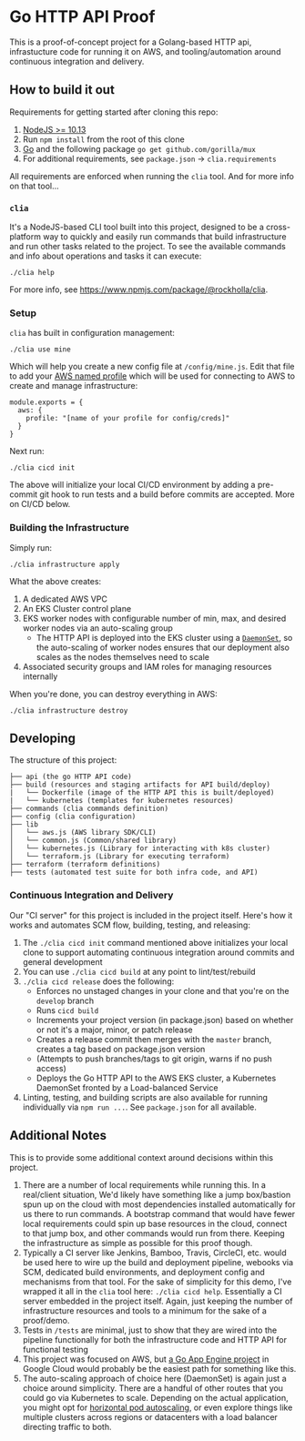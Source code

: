 # Go HTTP API Proof

This is a proof-of-concept project for a Golang-based HTTP api, infrastucture code for running it on AWS, and tooling/automation around continuous integration and delivery.

## How to build it out

Requirements for getting started after cloning this repo:

1. [NodeJS >= 10.13](https://github.com/nodenv/nodenv)
2. Run `npm install` from the root of this clone
3. [Go](https://github.com/syndbg/goenv) and the following package `go get github.com/gorilla/mux`
4. For additional requirements, see `package.json` -> `clia.requirements`

All requirements are enforced when running the `clia` tool. And for more info on that tool...

### `clia`

It's a NodeJS-based CLI tool built into this project, designed to be a cross-platform way to quickly and easily run commands that build infrastructure and run other tasks related to the project. To see the available commands and info about operations and tasks it can execute:

```
./clia help
```

For more info, see https://www.npmjs.com/package/@rockholla/clia.

### Setup

`clia` has built in configuration management:

```
./clia use mine
```

Which will help you create a new config file at `/config/mine.js`. Edit that file to add your [AWS named profile](https://docs.aws.amazon.com/cli/latest/userguide/cli-multiple-profiles.html) which will be used for connecting to AWS to create and manage infrastructure:

```
module.exports = {
  aws: {
    profile: "[name of your profile for config/creds]"
  }
}
```

Next run:

```
./clia cicd init
```

The above will initialize your local CI/CD environment by adding a pre-commit git hook to run tests and a build before commits are accepted. More on CI/CD below.

### Building the Infrastructure

Simply run:

```
./clia infrastructure apply
```

What the above creates:

1. A dedicated AWS VPC
2. An EKS Cluster control plane
3. EKS worker nodes with configurable number of min, max, and desired worker nodes via an auto-scaling group
    * The HTTP API is deployed into the EKS cluster using a [`DaemonSet`](https://kubernetes.io/docs/concepts/workloads/controllers/daemonset/), so the auto-scaling of worker nodes ensures that our deployment also scales as the nodes themselves need to scale
4. Associated security groups and IAM roles for managing resources internally

When you're done, you can destroy everything in AWS:

```
./clia infrastructure destroy
```

## Developing

The structure of this project:

```
├── api (the go HTTP API code)
├── build (resources and staging artifacts for API build/deploy)
|   └── Dockerfile (image of the HTTP API this is built/deployed)
|   └── kubernetes (templates for kubernetes resources)
├── commands (clia commands definition)
├── config (clia configuration)
├── lib
│   └── aws.js (AWS library SDK/CLI)
│   └── common.js (Common/shared library)
│   └── kubernetes.js (Library for interacting with k8s cluster)
│   └── terraform.js (Library for executing terraform)
├── terraform (terraform definitions)
├── tests (automated test suite for both infra code, and API)
```

### Continuous Integration and Delivery

Our "CI server" for this project is included in the project itself. Here's how it works and automates SCM flow, building, testing, and releasing:

1. The `./clia cicd init` command mentioned above initializes your local clone to support automating continuous integration around commits and general development
2. You can use `./clia cicd build` at any point to lint/test/rebuild
3. `./clia cicd release` does the following:
    * Enforces no unstaged changes in your clone and that you're on the `develop` branch
    * Runs `cicd build`
    * Increments your project version (in package.json) based on whether or not it's a major, minor, or patch release
    * Creates a release commit then merges with the `master` branch, creates a tag based on package.json version
    * (Attempts to push branches/tags to git origin, warns if no push access)
    * Deploys the Go HTTP API to the AWS EKS cluster, a Kubernetes DaemonSet fronted by a Load-balanced Service
4. Linting, testing, and building scripts are also available for running individually via `npm run ...`. See `package.json` for all available.

## Additional Notes

This is to provide some additional context around decisions within this project.

1. There are a number of local requirements while running this. In a real/client situation, We'd likely have something like a jump box/bastion spun up on the cloud with most dependencies installed automatically for us there to run commands. A bootstrap command that would have fewer local requirements could spin up base resources in the cloud, connect to that jump box, and other commands would run from there. Keeping the infrastructure as simple as possible for this proof though.
2. Typically a CI server like Jenkins, Bamboo, Travis, CircleCI, etc. would be used here to wire up the build and deployment pipeline, webooks via SCM, dedicated build environments, and deployment config and mechanisms from that tool. For the sake of simplicity for this demo, I've wrapped it all in the `clia` tool here: `./clia cicd help`. Essentially a CI server embedded in the project itself. Again, just keeping the number of infrastructure resources and tools to a minimum for the sake of a proof/demo.
3. Tests in `/tests` are minimal, just to show that they are wired into the pipeline functionally for both the infrastructure code and HTTP API for functional testing
3. This project was focused on AWS, but [a Go App Engine project](https://cloud.google.com/appengine/docs/standard/go/quickstart) in Google Cloud would probably be the easiest path for something like this.
4. The auto-scaling approach of choice here (DaemonSet) is again just a choice around simplicity. There are a handful of other routes that you could go via Kubernetes to scale. Depending on the actual application, you might opt for [horizontal pod autoscaling](https://kubernetes.io/docs/tasks/run-application/horizontal-pod-autoscale/), or even explore things like multiple clusters across regions or datacenters with a load balancer directing traffic to both.
